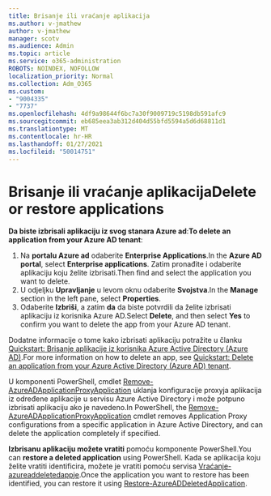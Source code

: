 ```yaml
---
title: Brisanje ili vraćanje aplikacija
ms.author: v-jmathew
author: v-jmathew
manager: scotv
ms.audience: Admin
ms.topic: article
ms.service: o365-administration
ROBOTS: NOINDEX, NOFOLLOW
localization_priority: Normal
ms.collection: Adm_O365
ms.custom:
- "9004335"
- "7737"
ms.openlocfilehash: 4df9a98644f6bc7a30f9009719c5198db591afc9
ms.sourcegitcommit: eb685eea3ab312d404d55bfd5594a5d6d68811d1
ms.translationtype: MT
ms.contentlocale: hr-HR
ms.lasthandoff: 01/27/2021
ms.locfileid: "50014751"
---
```

# <a name="delete-or-restore-applications"></a><span data-ttu-id="83102-102">Brisanje ili vraćanje aplikacija</span><span class="sxs-lookup"><span data-stu-id="83102-102">Delete or restore applications</span></span>

<span data-ttu-id="83102-103">**Da biste izbrisali aplikaciju iz svog stanara Azure ad**:</span><span class="sxs-lookup"><span data-stu-id="83102-103">**To delete an application from your Azure AD tenant**:</span></span>

1. <span data-ttu-id="83102-104">Na **portalu Azure ad** odaberite **Enterprise Applications**.</span><span class="sxs-lookup"><span data-stu-id="83102-104">In the **Azure AD portal**, select **Enterprise applications**.</span></span> <span data-ttu-id="83102-105">Zatim pronađite i odaberite aplikaciju koju želite izbrisati.</span><span class="sxs-lookup"><span data-stu-id="83102-105">Then find and select the application you want to delete.</span></span>
2. <span data-ttu-id="83102-106">U odjeljku **Upravljanje** u levom oknu odaberite **Svojstva**.</span><span class="sxs-lookup"><span data-stu-id="83102-106">In the **Manage** section in the left pane, select **Properties**.</span></span>
3. <span data-ttu-id="83102-107">Odaberite **Izbriši**, a zatim **da** da biste potvrdili da želite izbrisati aplikaciju iz korisnika Azure AD.</span><span class="sxs-lookup"><span data-stu-id="83102-107">Select **Delete**, and then select **Yes** to confirm you want to delete the app from your Azure AD tenant.</span></span>

<span data-ttu-id="83102-108">Dodatne informacije o tome kako izbrisati aplikaciju potražite u članku [Quickstart: Brisanje aplikacije iz korisnika Azure Active Directory (Azure AD)](https://docs.microsoft.com/azure/active-directory/manage-apps/delete-application-portal#delete-an-application-from-your-azure-ad-tenant).</span><span class="sxs-lookup"><span data-stu-id="83102-108">For more information on how to delete an app, see [Quickstart: Delete an application from your Azure Active Directory (Azure AD) tenant](https://docs.microsoft.com/azure/active-directory/manage-apps/delete-application-portal#delete-an-application-from-your-azure-ad-tenant).</span></span>

<span data-ttu-id="83102-109">U komponenti PowerShell, cmdlet [Remove-AzureADApplicationProxyApplication](https://docs.microsoft.com/powershell/module/azuread/remove-azureadapplicationproxyapplication) uklanja konfiguracije proxyja aplikacija iz određene aplikacije u servisu Azure Active Directory i može potpuno izbrisati aplikaciju ako je navedeno.</span><span class="sxs-lookup"><span data-stu-id="83102-109">In PowerShell, the [Remove-AzureADApplicationProxyApplication](https://docs.microsoft.com/powershell/module/azuread/remove-azureadapplicationproxyapplication) cmdlet removes Application Proxy configurations from a specific application in Azure Active Directory, and can delete the application completely if specified.</span></span>

<span data-ttu-id="83102-110">**Izbrisanu aplikaciju možete vratiti** pomoću komponente PowerShell.</span><span class="sxs-lookup"><span data-stu-id="83102-110">You can **restore a deleted application** using PowerShell.</span></span> <span data-ttu-id="83102-111">Kada se aplikacija koju želite vratiti identificira, možete je vratiti pomoću servisa [Vraćanje-azureaddeletedappje](https://docs.microsoft.com/powershell/module/azuread/restore-azureaddeletedapplication).</span><span class="sxs-lookup"><span data-stu-id="83102-111">Once the application you want to restore has been identified, you can restore it using [Restore-AzureADDeletedApplication](https://docs.microsoft.com/powershell/module/azuread/restore-azureaddeletedapplication).</span></span>
